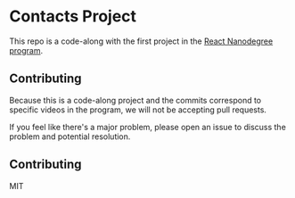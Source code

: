 # Contacts Project

This repo is a code-along with the first project in the [React Nanodegree program](https://www.udacity.com/course/react-nanodegree--nd019).



## Contributing

Because this is a code-along project and the commits correspond to specific videos in the program, we will not be accepting pull requests.

If you feel like there's a major problem, please open an issue to discuss the problem and potential resolution.

## Contributing

MIT
